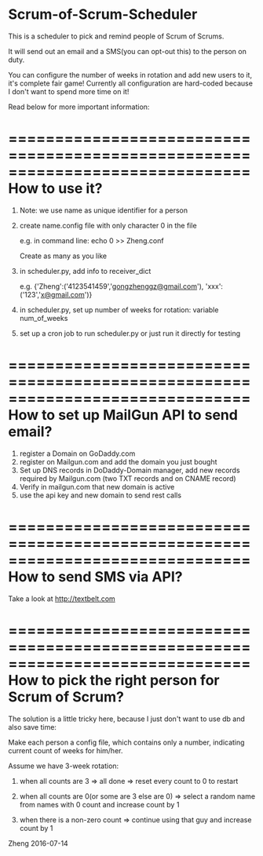 # Scrum-of-Scrum-Scheduler

This is a scheduler to pick and remind people of Scrum of Scrums. 

It will send out an email and a SMS(you can opt-out this) to the person on duty.

You can configure the number of weeks in rotation and add new users to it, it's complete fair game! Currently all configuration are hard-coded because I don't want
to spend more time on it!

Read below for more important information:


==============================================================================
How to use it?
==============================================================================
1. Note: we use name as unique identifier for a person
2. create name.config file with only character 0 in the file

    e.g. in command line:  echo 0 >> Zheng.conf

    Create as many as you like
    
3. in scheduler.py, add info to receiver_dict

    e.g. {'Zheng':('4123541459','gongzhenggz@gmail.com'), 'xxx':('123','x@gmail.com')}
4. in scheduler.py, set up number of weeks for rotation: variable num_of_weeks
5. set up a cron job to run scheduler.py or just run it directly for testing


==============================================================================
How to set up MailGun API to send email?
==============================================================================
1. register a Domain on GoDaddy.com
2. register on Mailgun.com and add the domain you just bought
3. Set up DNS records in DoDaddy-Domain manager, add new records required by Mailgun.com (two TXT records and on CNAME record)
4. Verify in mailgun.com that new domain is active
5. use the api key and new domain to send rest calls


==============================================================================
How to send SMS via API?
==============================================================================
Take a look at http://textbelt.com


==============================================================================
How to pick the right person for Scrum of Scrum?
==============================================================================
The solution is a little tricky here, because I just don't want to use db and
also save time:

Make each person a config file, which contains only a number, indicating
current count of weeks for him/her.

Assume we have 3-week rotation:

1. when all counts are 3 => all done => reset every count to 0 to restart

2. when all counts are 0(or some are 3 else are 0) => select a random name from names with 0 count and increase count by 1

3. when there is a non-zero count => continue using that guy and increase count by 1



Zheng
2016-07-14
